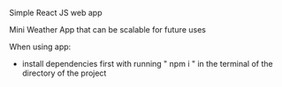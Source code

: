 Simple React JS web app

Mini Weather App that can be scalable for future uses

When using app:
 - install dependencies first with running " npm i " in the terminal of the directory of the project
